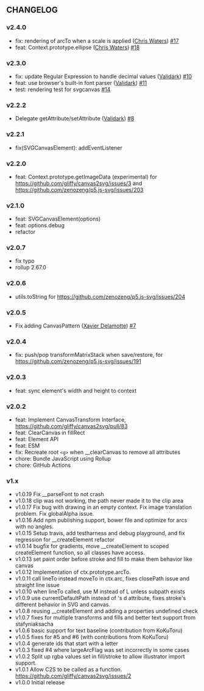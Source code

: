 ## CHANGELOG

### v2.4.0

- fix: rendering of arcTo when a scale is applied ([Chris Waters](https://github.com/k1w1)) [#17](https://github.com/zenozeng/svgcanvas/pull/17)
- feat: Context.prototype.ellipse  ([Chris Waters](https://github.com/k1w1)) [#18](https://github.com/zenozeng/svgcanvas/pull/18)

### v2.3.0

- fix: update Regular Expression to handle decimal values
  ([Validark](https://github.com/Validark))
  [#10](https://github.com/zenozeng/svgcanvas/pull/10)
- feat: use browser's built-in font parser
  ([Validark](https://github.com/Validark))
  [#11](https://github.com/zenozeng/svgcanvas/pull/11)
- test: rendering test for svgcanvas
  [#14](https://github.com/zenozeng/svgcanvas/pull/14)

### v2.2.2

- Delegate getAttribute/setAttribute ([Validark](https://github.com/Validark))
  [#8](https://github.com/zenozeng/svgcanvas/pull/8)

### v2.2.1

- fix(SVGCanvasElement): addEventListener

### v2.2.0

- feat: Context.prototype.getImageData (experimental) for
  https://github.com/gliffy/canvas2svg/issues/3 and
  https://github.com/zenozeng/p5.js-svg/issues/203

### v2.1.0

- feat: SVGCanvasElement(options)
- feat: options.debug
- refactor

### v2.0.7

- fix typo
- rollup 2.67.0

### v2.0.6

- utils.toString for https://github.com/zenozeng/p5.js-svg/issues/204

### v2.0.5

- Fix adding CanvasPattern ([Xavier Delamotte](https://github.com/x4d3))
  [#7](https://github.com/zenozeng/svgcanvas/pull/7)

### v2.0.4

- fix: push/pop transformMatrixStack when save/restore, for
  https://github.com/zenozeng/p5.js-svg/issues/191

### v2.0.3

- feat: sync element's width and height to context

### v2.0.2

- feat: Implement CanvasTransform Interface,
  https://github.com/gliffy/canvas2svg/pull/83
- feat: ClearCanvas in fillRect
- feat: Element API
- feat: ESM
- fix: Recreate root `<g>` when __clearCanvas to remove all attributes
- chore: Bundle JavaScript using Rollup
- chore: GitHub Actions

### v1.x

- v1.0.19 Fix __parseFont to not crash
- v1.0.18 clip was not working, the path never made it to the clip area
- v1.0.17 Fix bug with drawing in an empty context. Fix image translation
  problem. Fix globalAlpha issue.
- v1.0.16 Add npm publishing support, bower file and optimize for arcs with no
  angles.
- v1.0.15 Setup travis, add testharness and debug playground, and fix regression
  for __createElement refactor
- v1.0.14 bugfix for gradients, move __createElement to scoped createElement
  function, so all classes have access.
- v1.0.13 set paint order before stroke and fill to make them behavior like
  canvas
- v1.0.12 Implementation of ctx.prototype.arcTo.
- v1.0.11 call lineTo instead moveTo in ctx.arc, fixes closePath issue and
  straight line issue
- v1.0.10 when lineTo called, use M instead of L unless subpath exists
- v1.0.9 use currentDefaultPath instead of <path>'s d attribute, fixes stroke's
  different behavior in SVG and canvas.
- v1.0.8 reusing __createElement and adding a properties undefined check
- v1.0.7 fixes for multiple transforms and fills and better text support from
  stafyniaksacha
- v1.0.6 basic support for text baseline (contribution from KoKuToru)
- v1.0.5 fixes for #5 and #6 (with contributions from KoKuToru)
- v1.0.4 generate ids that start with a letter
- v1.0.3 fixed #4 where largeArcFlag was set incorrectly in some cases
- v1.0.2 Split up rgba values set in fill/stroke to allow illustrator import
  support.
- v1.0.1 Allow C2S to be called as a function.
  https://github.com/gliffy/canvas2svg/issues/2
- v1.0.0 Initial release
